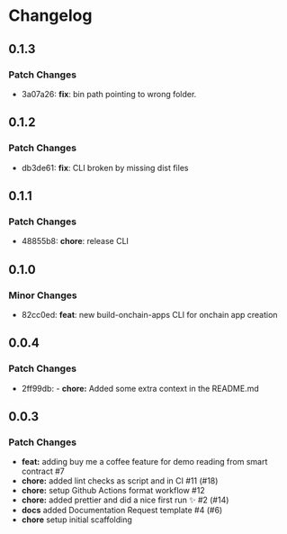 # Changelog

## 0.1.3

### Patch Changes

- 3a07a26: **fix**: bin path pointing to wrong folder.

## 0.1.2

### Patch Changes

- db3de61: **fix**: CLI broken by missing dist files

## 0.1.1

### Patch Changes

- 48855b8: **chore**: release CLI

## 0.1.0

### Minor Changes

- 82cc0ed: **feat**: new build-onchain-apps CLI for onchain app creation

## 0.0.4

### Patch Changes

- 2ff99db: - **chore:** Added some extra context in the README.md

## 0.0.3

### Patch Changes

- **feat:** adding buy me a coffee feature for demo reading from smart contract #7
- **chore:** added lint checks as script and in CI #11 (#18)
- **chore:** setup Github Actions format workflow #12
- **chore:** added prettier and did a nice first run ✨ #2 (#14)
- **docs** added Documentation Request template #4 (#6)
- **chore** setup initial scaffolding
